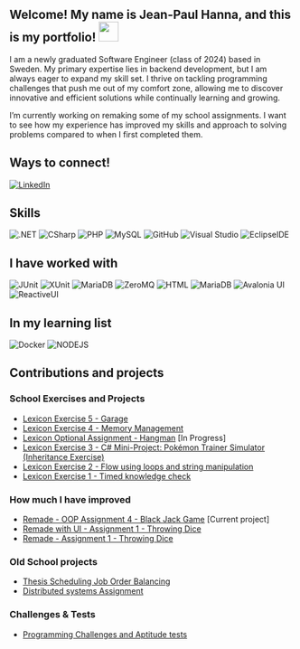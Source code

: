 ## Welcome! My name is Jean-Paul Hanna, and this is my portfolio! <img src="https://raw.githubusercontent.com/MartinHeinz/MartinHeinz/master/wave.gif" width="35px">


I am a newly graduated Software Engineer (class of 2024) based in Sweden. My primary expertise lies in backend development, but I am always eager to expand my skill set. I thrive on tackling programming challenges that push me out of my comfort zone, allowing me to discover innovative and efficient solutions while continually learning and growing.

I’m currently working on remaking some of my school assignments. I want to see how my experience has improved my skills and approach to solving problems compared to when I first completed them.  

## Ways to connect!
[<img src="https://img.shields.io/badge/-LinkedIn-BA1114?logo=linkedin&logoColor#0072b1&style=for-the-badge&logoWidth=30" alt="LinkedIn">](https://www.linkedin.com/in/jean-paul-hanna-0a29b617a/) 

## Skills
<img src="https://img.shields.io/badge/-.NET-00008B?logo=dotnet&logoColor=#512BD4&style=for-the-badge&logoWidth=30" alt=".NET"> <img src="https://img.shields.io/badge/-CSharp-00008B?logo=csharp&logoColor=#777BB4&style=for-the-badge&logoWidth=30" alt="CSharp"> <img src="https://img.shields.io/badge/-PHP-00008B?logo=php&logoColor=#777BB4&style=for-the-badge&logoWidth=30" alt="PHP"> <img src="https://img.shields.io/badge/-MySQL-00008B?logo=mysql&logoColor=#4479A1&style=for-the-badge&logoWidth=30" alt="MySQL"> 
<img src="https://img.shields.io/badge/-GitHub-FFA500?logo=github&logoColor=#181717&style=for-the-badge&logoWidth=30" alt="GitHub">  <img src="https://img.shields.io/badge/-Visual Studio-FFA500" alt="Visual Studio"> 
<img src="https://img.shields.io/badge/-Eclipse IDE-FFA500?logo=eclipseide&logoColor=#2C2255&style=for-the-badge&logoWidth=30" alt="EclipseIDE">

## I have worked with 

<img src="https://img.shields.io/badge/-JUnit-dddddd?" alt="JUnit"> <img src="https://img.shields.io/badge/-XUnit-dddddd?" alt="XUnit"> <img src="https://img.shields.io/badge/-MariaDB-dddddd?logo=mariadb&logoColor=#003545&style=for-the-badge&logoWidth=30" alt="MariaDB"> <img src="https://img.shields.io/badge/-ZeroMQ-dddddd?" alt="ZeroMQ"> <img src="https://img.shields.io/badge/-HTML-dddddd?" alt="HTML">  <img src="https://img.shields.io/badge/-Html-dddddd?logo=mariadb&logoColor=#003545&style=for-the-badge&logoWidth=30" alt="MariaDB"> <img src="https://img.shields.io/badge/-Avalonia UI-dddddd?" alt="Avalonia UI"> <img src="https://img.shields.io/badge/-ReactiveUI-dddddd?" alt="ReactiveUI">


## In my learning list
<img src="https://img.shields.io/badge/-Docker-36F1DF?logo=docker&logoColor=#2496ED&style=for-the-badge&logoWidth=30" alt="Docker"> <img src="https://img.shields.io/badge/-NODEJS-36F1DF?logo=nodedotjs&logoColor=#5FA04E&style=for-the-badge&logoWidth=30" alt="NODEJS"> 

## Contributions and projects
### School Exercises and Projects
-  [Lexicon Exercise 5 - Garage](https://github.com/Arnith86/LexiconExercise5_Garage) 
-  [Lexicon Exercise 4 - Memory Management](https://github.com/Arnith86/LexiconExercise4_MemoryManagement) 
-  [Lexicon Optional Assignment - Hangman](https://github.com/Arnith86/Lexicon_Assignment_Hangman) [In Progress]
-  [Lexicon Exercise 3 - C# Mini-Project: Pokémon Trainer Simulator (Inheritance Exercise)](https://github.com/Arnith86/LexiconExercise3_PokemonTrainerSimulator)
-  [Lexicon Exercise 2 - Flow using loops and string manipulation](https://github.com/Arnith86/LexiconExercise2) 
-  [Lexicon Exercise 1 - Timed knowledge check](https://github.com/Arnith86/LexiconExercise1)


 
### How much I have improved
- [Remade - OOP Assignment 4 - Black Jack Game](https://github.com/Arnith86/BlackJackOOPV2) [Current project]
- [Remade with UI - Assignment 1 - Throwing Dice](https://github.com/Arnith86/ThrowingDiceGUI)
- [Remade - Assignment 1 - Throwing Dice](https://github.com/Arnith86/TrowingDice)
### Old School projects
- [Thesis Scheduling Job Order Balancing](https://github.com/SweGuitar10/Scheduling-Job-Order-Balancing)
- [Distributed systems Assignment](https://github.com/Arnith86/DSAssignment)
### Challenges & Tests
- [Programming Challenges and Aptitude tests](https://github.com/Arnith86/ProgrammingChallenges)


<!--
**Arnith86/Arnith86** is a ✨ _special_ ✨ repository because its `README.md` (this file) appears on your GitHub profile.

Here are some ideas to get you started:

- 🔭 I’m currently working on ...
- 🌱 I’m currently learning ...
- 👯 I’m looking to collaborate on ...
- 🤔 I’m looking for help with ...
- 💬 Ask me about ...
- 📫 How to reach me: ...
- 😄 Pronouns: ...
- ⚡ Fun fact: ...
-->
